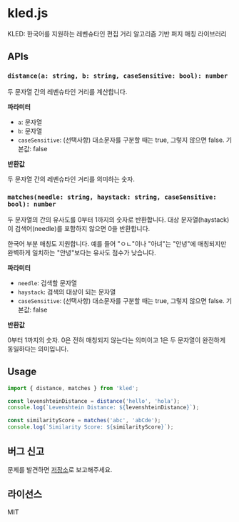 # kled.js

KLED: 한국어를 지원하는 레벤슈타인 편집 거리 알고리즘 기반 퍼지 매칭 라이브러리

## APIs

### `distance(a: string, b: string, caseSensitive: bool): number`

두 문자열 간의 레벤슈타인 거리를 계산합니다.

**파라미터**

- `a`: 문자열
- `b`: 문자열
- `caseSensitive`: (선택사항) 대소문자를 구분할 때는 true, 그렇지 않으면 false. 기본값: false

**반환값**

두 문자열 간의 레벤슈타인 거리를 의미하는 숫자.

### `matches(needle: string, haystack: string, caseSensitive: bool): number`

두 문자열의 간의 유사도를 0부터 1까지의 숫자로 반환합니다. 대상 문자열(haystack)이 검색어(needle)를 포함하지 않으면 0을 반환합니다.

한국어 부분 매칭도 지원합니다. 예를 들어 "ㅇㄴ"이나 "아녀"는 "안녕"에 매칭되지만 완벽하게 일치하는 "안녕"보다는 유사도 점수가 낮습니다.

**파라미터**

- `needle`: 검색할 문자열
- `haystack`: 검색의 대상이 되는 문자열
- `caseSensitive`: (선택사항) 대소문자를 구분할 때는 true, 그렇지 않으면 false. 기본값: false

**반환값**

0부터 1까지의 숫자. 0은 전혀 매칭되지 않는다는 의미이고 1은 두 문자열이 완전하게 동일하다는 의미입니다.

## Usage


```ts
import { distance, matches } from 'kled';

const levenshteinDistance = distance('hello', 'hola');
console.log(`Levenshtein Distance: ${levenshteinDistance}`);

const similarityScore = matches('abc', 'abCde');
console.log(`Similarity Score: ${similarityScore}`);
```

## 버그 신고

문제를 발견하면 [저장소](https://github.com/taggon/kled-js)로 보고해주세요.

## 라이선스

MIT
